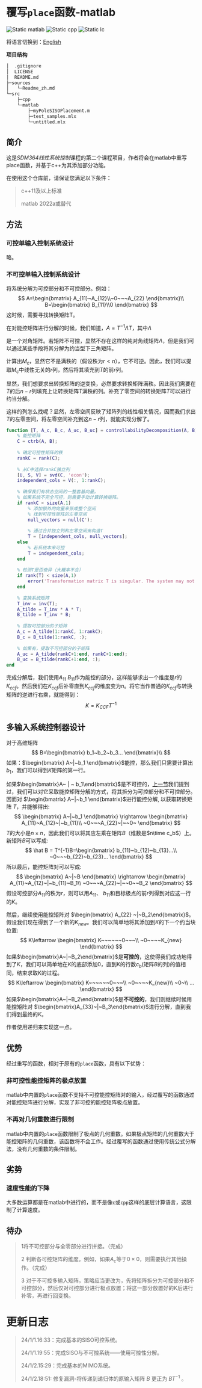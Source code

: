 # 覆写`place`函数-matlab

![Static matlab](https://img.shields.io/badge/matlab-2022a-green)
![Static cpp](https://img.shields.io/badge/c++-11-blue)
![Static lc](https://img.shields.io/badge/Linear-Control-red)

将语言切换到：[English](../README.md)

**项目结构**

```bash
│  .gitignore
│  LICENSE
│  README.md
├─sources
│	└─Readme_zh.md
└─src
	├─cpp
	└─matlab
   		├─myPoleSISOPlacement.m
   		├─test_samples.mlx
   		└─untitled.mlx
```

## 简介

这是*SDM364线性系统控制*课程的第二个课程项目，作者将会在matlab中重写place函数，并基于c++为其添加部分功能。

在使用这个仓库前，请保证您满足以下条件：

> c++11及以上标准
>
> matlab 2022a或替代

## 方法

### 可控单输入控制系统设计

略。

### 不可控单输入控制系统设计

将系统分解为可控部分和不可控部分。例如：
$$
A=\begin{bmatrix}
A_{11}~A_{12}\\~0~~~A_{22}
\end{bmatrix}\\
B=\begin{bmatrix}
B_{11}\\0
\end{bmatrix}
$$
这时候，需要寻找转换矩阵T。

在对能控矩阵进行分解的时候，我们知道，$A=T^{-1}\Lambda T$，其中$\Lambda$

是一个对角矩阵。若矩阵不可控，显然不存在这样的纯对角线矩阵$\Lambda$，但是我们可以通过某些手段将其分解为约当型下三角矩阵。

计算出$M_c$，显然它不是满秩的（假设秩为$r<n$），它不可逆。因此，我们可以提取$M_c$中线性无关的$r$列，然后将其填充到$T$的前$r$列。

显然，我们想要求出转换矩阵的逆变换，必然要求转换矩阵满秩。因此我们需要在$T$的后$n-r$列填充上让转换矩阵$T$满秩的列。补充了零空间的转换矩阵$T$可以进行约当分解。

这样的列怎么找呢？显然，左零空间反映了矩阵列的线性相关情况，因而我们求出$T$的左零空间，将左零空间补充到这$n-r$列，就能实现分解了。

```matlab
function [T, A_c, B_c, A_uc, B_uc] = controllabilityDecomposition(A, B)
    % 能控矩阵
    C = ctrb(A, B);
    
    % 确定可控性矩阵的秩
    rankC = rank(C);
    
    % 从C中选择rankC独立列
    [U, S, V] = svd(C, 'econ');
    independent_cols = V(:, 1:rankC);
    
    % 确保我们有状态空间的一整套基向量。
    % 如果系统不完全可控，则需要手动计算转换矩阵。
    if rankC < size(A,1)
        % 添加额外的向量来张成整个空间
        % 找到可控性矩阵的左零空间
        null_vectors = null(C');
        
        % 通过合并独立列和左零空间来构造T
        T = [independent_cols, null_vectors];
    else
        % 若系统本来可控
        T = independent_cols;
    end
    
    % 检测T是否奇异（大概率不会）
    if rank(T) < size(A,1)
        error('Transformation matrix T is singular. The system may not be controllable.');
    end
    
    % 变换系统矩阵
    T_inv = inv(T);
    A_tilde = T_inv * A * T;
    B_tilde = T_inv * B;
    
    % 提取可控部分的子矩阵
    A_c = A_tilde(1:rankC, 1:rankC);
    B_c = B_tilde(1:rankC, :);
    
    % 如果有，提取不可控部分的子矩阵
    A_uc = A_tilde(rankC+1:end, rankC+1:end);
    B_uc = B_tilde(rankC+1:end, :);
end
```

完成分解后，我们使用$A_{11}~B_{11}$作为能控的部分，这样能够求出一个维度是$r$的$K_{ccf}$。然后我们在$K_{ccf}$后补零直到$K_{ccf}$的维度变为$n$。将它当作普通的$K_{ccf}$与转换矩阵的逆进行右乘，就能得到：
$$
K = K_{CCF}T^{-1}
$$

## 多输入系统控制器设计

对于高维矩阵
$$
B=\begin{bmatrix}
b_1~b_2~b_3...
\end{bmatrix}\\
$$
如果：$\begin{bmatrix}
A~|~b_1
\end{bmatrix}$能控，那么我们只需要计算出$b_1$，我们可以得到$K$矩阵的第一行。

如果$\begin{bmatrix}A~ | ~ b_1\end{bmatrix}$是不可控的，[上一节](###不可控单输入控制系统设计)我们提到过，我们可以对它采取能控矩阵分解的方式，将其拆分为可控部分和不可控部分。因而对 $\begin{bmatrix}
A~|~b_1
\end{bmatrix}$进行能控分解, 以获取转换矩阵 $T$，并能够得出:
$$
\begin{bmatrix}
A~|~b_1
\end{bmatrix}
\rightarrow
\begin{bmatrix}
A_{11}~A_{12}~|~b_{11}\\
~0~~~A_{22}~|~~0~
\end{bmatrix}
$$
$T$的大小是$n\times n$，因此我们可以将其应左乘在矩阵$B$（维数是$n\time c_b$）上。新矩阵$B$可以写成:
$$
\hat B = T^{-1}B=\begin{bmatrix}
b_{11}~b_{12}~b_{13}...\\
~0~~~b_{22}~b_{23}...
\end{bmatrix}
$$
所以最后，能控矩阵对可以写成:
$$
\begin{bmatrix}
A~|~B
\end{bmatrix}
\rightarrow
\begin{bmatrix}
A_{11}~A_{12}~|~b_{11}~B_1\\
~0~~~A_{22}~|~~0~~B_2
\end{bmatrix}
$$
假设可控部分$A_{11}$的秩为$r$，则可以用$A_{11}、~b_{11}$和目标极点的前$r$列得到对应这一行的$K$。

然后，继续使用能控矩阵对 $\begin{bmatrix} A_{22} ~|~B_2\end{bmatrix}$。假设我们现在得到了一个新的$K_{new}$。我们可以简单地将其添加到$K$的下一个约当块位置:
$$
K\leftarrow \begin{bmatrix}
K~~~~~~0~~~\\
~0~~~~K_{new}
\end{bmatrix}
$$
如果$\begin{bmatrix}A~|~B_2\end{bmatrix}$是**可控的**，这使得我们成功地得到了$K$，我们可以简单地在$K$的底部添加0，直到$K$的行数$c_b$(矩阵$B$的列)的值相同，结束求取K的过程。
$$
K\leftarrow \begin{bmatrix}
K~~~~~~0~~~\\
~0~~~~K_{new}\\
~0~\\
...
\end{bmatrix}
$$
如果$\begin{bmatrix}A~|~B_2\end{bmatrix}$是**不可控的**，我们则继续时候用能控矩阵对 $\begin{bmatrix}A_{33}~|~B_3\end{bmatrix}$进行分解，直到我们得到最终的$K$。

作者使用递归来实现这一点。


## 优势

经过重写的函数，相对于原有的`place`函数，具有以下优势：

### 非可控性能控矩阵的极点放置

matlab中内置的`place`函数不支持不可控能控矩阵对的输入，经过覆写的函数通过对能控矩阵进行分解，实现了非可控的能控矩阵极点放置。

### 不再对几何重数进行限制

matlab中内置的`place`函数限制了极点的几何重数。如果极点矩阵的几何重数大于能控矩阵的几何重数，该函数将不会工作。经过覆写的函数通过使用传统公式分解法，没有几何重数的条件限制。

## 劣势

### 速度性能的下降

大多数运算都是在matlab中进行的，而不是像`c`或`cpp`这样的底层计算语言，这限制了计算速度。

## 待办

> 1将不可控部分与全零部分进行拼接。（完成）
>
> 2 判断各可控矩阵的维度。例如，如果$A_c$等于$0\times0$，则需要执行其他操作。（完成）
>
> 3 对于不可控多输入矩阵，策略应当更改为，先将矩阵拆分为可控部分和不可控部分，然后仅对可控部分进行极点放置；将这一部分放置好的K后进行补零，再进行回变换。

# 更新日志

> 24/1/1.16:33：完成基本的SISO可控系统。
>
> 24/1/1.19:55：完成SISO与不可控系统——使用可控性分解。
>
> 24/1/2.15:29：完成基本的MIMO系统。
>
> 24/1/2.18:51: 修复漏洞-将传递到递归体的原输入矩阵 $B$ 更正为 $BT^{-1}$ 。
